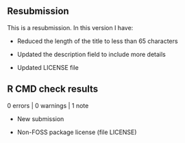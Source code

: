 ## Resubmission
This is a resubmission. In this version I have:

* Reduced the length of the title to less than 65 characters

* Updated the description field to include more details

* Updated LICENSE file 

## R CMD check results

0 errors | 0 warnings | 1 note

* New submission

* Non-FOSS package license (file LICENSE)
